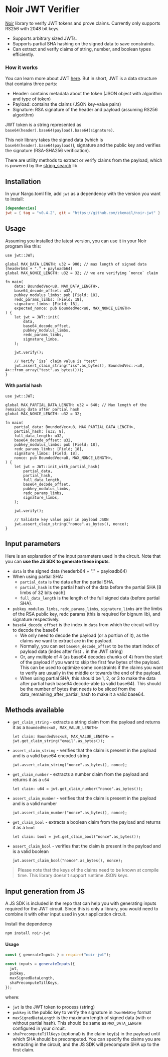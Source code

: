 # Noir JWT Verifier

[Noir](https://noir-lang.org/) library to verify JWT tokens and prove claims. Currently only supports RS256 with 2048 bit keys.

- Supports arbitrary sized JWTs.
- Supports partial SHA hashing on the signed data to save constraints.
- Can extract and verify claims of string, number, and boolean types efficiently.

### How it works

You can learn more about JWT [here](https://jwt.io/introduction). But in short, JWT is a data structure that contains three parts:
- Header: contains metadata about the token (JSON object with algorithm and type of token)
- Payload: contains the claims (JSON key-value pairs)
- Signature: RSA signature of the header and payload (assuming RS256 algorithm)

JWT token is a string represented as `base64(header).base64(payload).base64(signature)`.

This noir library takes the signed data (which is `base64(header).base64(payload)`),  signature and the public key and verifies the signature (RSA-SHA256 verification).

There are utility methods to extract or verify claims from the payload, which is powered by the [string_search](https://github.com/noir-lang/noir_string_search) lib.


## Installation

In your Nargo.toml file, add `jwt` as a dependency with the version you want to install:

```toml
[dependencies]
jwt = { tag = "v0.4.2", git = "https://github.com/zkemail/noir-jwt" }
```

## Usage

Assuming you installed the latest version, you can use it in your Noir program like this:

```nr
use jwt::JWT;

global MAX_DATA_LENGTH: u32 = 900; // max length of signed data (headerb64 + "." + payloadb64)
global MAX_NONCE_LENGTH: u32 = 32; // we are verifying `nonce` claim

fn main(
    data: BoundedVec<u8, MAX_DATA_LENGTH>,
    base64_decode_offset: u32,
    pubkey_modulus_limbs: pub [Field; 18],
    redc_params_limbs: [Field; 18],
    signature_limbs: [Field; 18],
    expected_nonce: pub BoundedVec<u8, MAX_NONCE_LENGTH>
) {
    let jwt = JWT::init(
        data,
        base64_decode_offset,
        pubkey_modulus_limbs,
        redc_params_limbs,
        signature_limbs,
    );

    jwt.verify();

    // Verify `iss` claim value is "test"
    jwt.assert_claim_string("iss".as_bytes(), BoundedVec::<u8, 4>::from_array("test".as_bytes()));
}
```

#### With partial hash

```nr
use jwt::JWT;

global MAX_PARTIAL_DATA_LENGTH: u32 = 640; // Max length of the remaining data after partial hash
global MAX_NONCE_LENGTH: u32 = 32;

fn main(
    partial_data: BoundedVec<u8, MAX_PARTIAL_DATA_LENGTH>,
    partial_hash: [u32; 8],
    full_data_length: u32,
    base64_decode_offset: u32,
    pubkey_modulus_limbs: pub [Field; 18],
    redc_params_limbs: [Field; 18],
    signature_limbs: [Field; 18],
    nonce: pub BoundedVec<u8, MAX_NONCE_LENGTH>,
) {
    let jwt = JWT::init_with_partial_hash(
        partial_data,
        partial_hash,
        full_data_length,
        base64_decode_offset,
        pubkey_modulus_limbs,
        redc_params_limbs,
        signature_limbs,
    );

    jwt.verify();

    // Validate key value pair in payload JSON
    jwt.assert_claim_string("nonce".as_bytes(), nonce);
}
```

## Input parameters

Here is an explanation of the input parameters used in the circuit. Note that you can **use the JS SDK to generate these inputs**.

- `data` is the signed data (headerb64 + "." + payloadb64)
- When using partial SHA:
    - `partial_data` is the data after the partial SHA.
    - `partial_hash` is the partial hash of the data before the partial SHA [8 limbs of 32 bits each]
    - `full_data_length` is the length of the full signed data (before partial SHA).
- `pubkey_modulus_limbs`, `redc_params_limbs`, `signature_limbs` are the limbs of the RSA public key, redc params (this is required for bignum lib), and signature respectively.
- `base64_decode_offset` is the index in `data` from which the circuit will try to decode the base64
    - We only need to decode the payload (or a portion of it), as the claims we want to extract are in the payload.
    - Normally, you can set `base64_decode_offset` to be the start index of payload data (index after first `.` in the JWT string)
    - Or, any multiple of 4 (as base64 decodes chunks of 4) from the start of the payload if you want to skip the first few bytes of the payload. This can be used to optimize some constraints if the claims you want to verify are usually in the middle or towards the end of the payload.
    - When using partial SHA, this should be 1, 2, or 3 to make the data after partial hash base64 decode-able (a valid base64). This should be the number of bytes that needs to be sliced from the data_remaining_after_partial_hash to make it a valid base64.


## Methods available

- `get_claim_string` - extracts a string claim from the payload and returns it as a `BoundedVec<u8, MAX_VALUE_LENGTH>`
    ```nr
    let claim: BoundedVec<u8, MAX_VALUE_LENGTH> = jwt.get_claim_string("email".as_bytes());
    ```

- `assert_claim_string` - verifies that the claim is present in the payload and is a valid base64 encoded string
    ```nr
    jwt.assert_claim_string("nonce".as_bytes(), nonce);
    ```
- `get_claim_number` - extracts a number claim from the payload and returns it as a `u64`
    ```nr
    let claim: u64 = jwt.get_claim_number("nonce".as_bytes());
    ```

- `assert_claim_number` - verifies that the claim is present in the payload and is a valid number
    ```nr
    jwt.assert_claim_number("nonce".as_bytes(), nonce);
    ```

- `get_claim_bool` - extracts a boolean claim from the payload and returns it as a `bool`
    ```nr
    let claim: bool = jwt.get_claim_bool("nonce".as_bytes());
    ```

- `assert_claim_bool` - verifies that the claim is present in the payload and is a valid boolean
    ```nr
    jwt.assert_claim_bool("nonce".as_bytes(), nonce);
    ```

> Please note that the keys of the claims need to be known at compile time.
> This library doesn't support runtime JSON keys.

## Input generation from JS

A JS SDK is included in the repo that can help you with generating inputs required for the JWT circuit. Since this is only a library, you would need to combine it with other input used in your application circuit.

Install the dependency
```
npm install noir-jwt
```

#### Usage
```js
const { generateInputs } = require("noir-jwt");

const inputs = generateInputs({
  jwt,
  pubkey,
  maxSignedDataLength,
  shaPrecomputeTillKeys,
});
```
where:
- `jwt` is the JWT token to process (string)
- `pubkey` is the public key to verify the signature in `JsonWebKey` format
- `maxSignedDataLength` is the maximum length of signed data (with or without partial hash). This should be same as `MAX_DATA_LENGTH` configured in your circuit.
- `shaPrecomputeTillKeys` (optional) is the claim key(s) in the payload until which SHA should be precomputed. You can specify the claims you are extracting in the circuit, and the JS SDK will precompute SHA up to the first claim.
